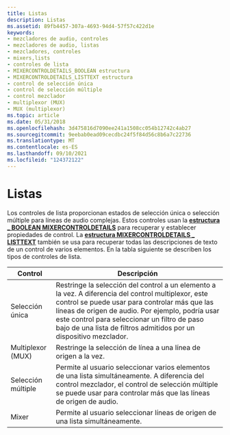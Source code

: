 ```yaml
---
title: Listas
description: Listas
ms.assetid: 89fb4457-307a-4693-94d4-57f57c422d1e
keywords:
- mezcladores de audio, controles
- mezcladores de audio, listas
- mezcladores, controles
- mixers,lists
- controles de lista
- MIXERCONTROLDETAILS_BOOLEAN estructura
- MIXERCONTROLDETAILS_LISTTEXT estructura
- control de selección única
- control de selección múltiple
- control mezclador
- multiplexor (MUX)
- MUX (multiplexor)
ms.topic: article
ms.date: 05/31/2018
ms.openlocfilehash: 3d475816d7090ee241a1508cc054b12742c4ab27
ms.sourcegitcommit: 9eebab0ead09cecdbc24f5f84d56c8b6a7c22736
ms.translationtype: MT
ms.contentlocale: es-ES
ms.lasthandoff: 09/10/2021
ms.locfileid: "124372122"
---
```

# <a name="lists"></a>Listas

Los controles de lista proporcionan estados de selección única o selección múltiple para líneas de audio complejas. Estos controles usan la [**estructura \_ BOOLEAN MIXERCONTROLDETAILS**](/previous-versions//dd757295(v=vs.85)) para recuperar y establecer propiedades de control. La [**estructura MIXERCONTROLDETAILS \_ LISTTEXT**](/previous-versions//dd757296(v=vs.85)) también se usa para recuperar todas las descripciones de texto de un control de varios elementos. En la tabla siguiente se describen los tipos de controles de lista.



| Control           | Descripción                                                                                                                                                                                                                                                                      |
|-------------------|----------------------------------------------------------------------------------------------------------------------------------------------------------------------------------------------------------------------------------------------------------------------------------|
| Selección única     | Restringe la selección del control a un elemento a la vez. A diferencia del control multiplexor, este control se puede usar para controlar más que las líneas de origen de audio. Por ejemplo, podría usar este control para seleccionar un filtro de paso bajo de una lista de filtros admitidos por un dispositivo mezclador. |
| Multiplexor (MUX) | Restringe la selección de línea a una línea de origen a la vez.                                                                                                                                                                                                                       |
| Selección múltiple   | Permite al usuario seleccionar varios elementos de una lista simultáneamente. A diferencia del control mezclador, el control de selección múltiple se puede usar para controlar más que las líneas de origen de audio.                                                                                                  |
| Mixer             | Permite al usuario seleccionar líneas de origen de una lista simultáneamente.                                                                                                                                                                                                               |



 

 

 